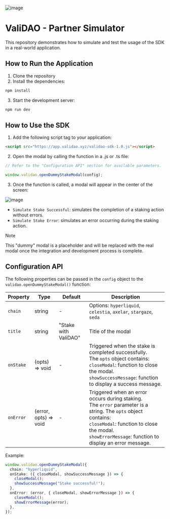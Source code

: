 ![image](https://github.com/user-attachments/assets/dd797f6c-cd48-4e9f-a7c5-41d6410e23f2)

# ValiDAO - Partner Simulator
This repository demonstrates how to simulate and test the usage of the SDK in a real-world application.

## How to Run the Application
1. Clone the repository
2. Install the dependencies:
```bash
npm install
```
3. Start the development server:
```bash
npm run dev
```

## How to Use the SDK
1. Add the following script tag to your application:
```html
<script src="https://app.validao.xyz/validao-sdk-1.0.js"></script>
```
2. Open the modal by calling the function in a .js or .ts file:
```typescript
// Refer to the "Configuration API" section for available parameters.  

window.validao.openDummyStakeModal(config);
```

3. Once the function is called, a modal will appear in the center of the screen:

![image](https://github.com/user-attachments/assets/78468865-4a90-4a64-b601-99ed9eded199)
- `Simulate Stake Successful`: simulates the completion of a staking action without errors.
- `Simulate Stake Error`: simulates an error occurring during the staking action.

> [!NOTE]
> This "dummy" modal is a placeholder and will be replaced with the real modal once the integration and development process is complete.
 
## Configuration API
The following properties can be passed in the `config` object to the `validao.openDummyStakeModal()` function:

| Property  | Type     | Default            | Description                                                                                                                                                                                                  |
|-----------|----------|--------------------|--------------------------------------------------------------------------------------------------------------------------------------------------------------------------------------------------------------|
| `chain`   | string   | -                  | Options: `hyperliquid`, `celestia`, `axelar`, `stargaze`, `seda`                                                                                                                                                      |
| `title`   | string   | "Stake with ValiDAO" | Title of the modal                                                                                                                                                                                            |
| `onStake` | (opts) => void | -                  | Triggered when the stake is completed successfully. <br> The `opts` object contains: <br> `closeModal`: function to close the modal. `showSuccessMessage`: function to display a success message. |
| `onError` | (error, opts) => void | -                  | Triggered when an error occurs during staking. <br> The `error` parameter is a string. The `opts` object contains: <br> `closeModal`: function to close the modal. <br> `showErrorMessage`: function to display an error message.          |

Example:

```typescript
window.validao.openDummyStakeModal({
  chain: "hyperliquid",
  onStake: ({ closeModal, showSuccessMessage }) => {
    closeModal();
    showSuccessMessage("Stake successful!");
  },
  onError: (error, { closeModal, showErrorMessage }) => {
    closeModal();
    showErrorMessage(error);
  },
});
```



